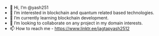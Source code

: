 - 👋 Hi, I’m @yash251
- 👀 I’m interested in blockchain and quantum related based technologies.
- 🌱 I’m currently learning blockchain development.
- 💞️ I’m looking to collaborate on any project in my domain interests.
- 📫 How to reach me - https://www.linktr.ee/jagtapyash2512


<!---
yash251/yash251 is a ✨ special ✨ repository because its `README.md` (this file) appears on your GitHub profile.
You can click the Preview link to take a look at your changes.
--->
